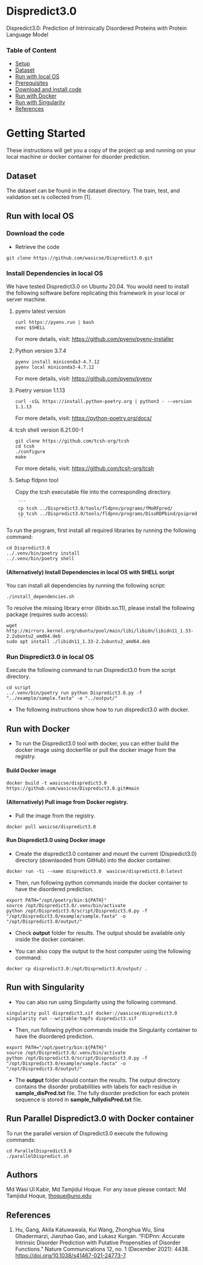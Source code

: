 # Dispredict3.0
Dispredict3.0: Prediction of Intrinsically Disordered Proteins with Protein
Language Model

### Table of Content

- [Setup](#getting-started)
- [Dataset](#Dataset)
- [Run with local OS](#Run-with-local-OS)
- [Prerequisites](#Prerequisites)
- [Download and install code](#download-the-code)
- [Run with Docker](#Run-with-Docker)
- [Run with Singularity](#Run-with-Singularity)
- [References](#References) 

# Getting Started
 

These instructions will get you a copy of the project up and running on your local machine or docker container for disorder prediction. 

 ## Dataset
The dataset can be found in the dataset directory. The train, test, and validation set is collected from [1].

## Run with local OS
### Download the code


- Retrieve the code

```
git clone https://github.com/wasicse/Dispredict3.0.git

```

### Install Dependencies in local OS

We have tested Dispredict3.0 on Ubuntu 20.04. You would need to install the following software before replicating this framework in your local or server machine. 

1. pyenv latest version
    ```
    curl https://pyenv.run | bash
    exec $SHELL
    ```
    For more details, visit: https://github.com/pyenv/pyenv-installer

1. Python version 3.7.4

    ```
    pyenv install miniconda3-4.7.12
    pyenv local miniconda3-4.7.12 
    ```

    For more details, visit: https://github.com/pyenv/pyenv

2. Poetry version 1.1.13

    ```
    curl -sSL https://install.python-poetry.org | python3 - --version 1.1.13
    ```
    For more details, visit: https://python-poetry.org/docs/

3. tcsh  shell version 6.21.00-1

    ```
    git clone https://github.com/tcsh-org/tcsh
    cd tcsh
    ./configure
    make
    ```
    For more details, visit: https://github.com/tcsh-org/tcsh
    

3. Setup fldpnn tool

    Copy the tcsh executable file into the corresponding directory.

        ```
        cp tcsh ../Dispredict3.0/tools/fldpnn/programs/fMoRFpred/
        cp tcsh ../Dispredict3.0/tools/fldpnn/programs/DisoRDPbind/psipred  
        ```


To run the program, first install all required libraries by running the following command:

```
cd Dispredict3.0
../.venv/bin/poetry install
../.venv/bin/poetry shell
```

#### (Alternatively) Install Dependencies in local OS with SHELL script

You can install all dependencies by running the following script:

```
./install_dependencies.sh
```

To resolve the missing library error (libidn.so.11), please install the following package (requires sudo access):
```
wget http://mirrors.kernel.org/ubuntu/pool/main/libi/libidn/libidn11_1.33-2.2ubuntu2_amd64.deb
sudo apt install ./libidn11_1.33-2.2ubuntu2_amd64.deb
```
### Run Dispredict3.0 in local OS

Execute the following command to run Dispredict3.0 from the script directory.

```
cd script
../.venv/bin/poetry run python Dispredict3.0.py -f "../example/sample.fasta" -o "../output/"
```

- The following instructions show how to run dispredict3.0 with docker.

## Run with Docker
- To run the Dispredict3.0 tool with docker, you can either build the docker image using dockerfile or pull the docker image from the registry.

#### Build Docker image 

```
docker build -t wasicse/dispredict3.0 https://github.com/wasicse/Dispredict3.0.git#main    
```
 #### (Alternatively) Pull image from Docker registry.

- Pull the image from the registry.
 ```
docker pull wasicse/dispredict3.0
```
#### Run Dispredict3.0 using Docker image
- Create the dispredict3.0 container and mount the current (Dispredict3.0) directory (downlaoded from GitHub) into the docker container.

```
docker run -ti --name dispredict3.0  wasicse/dispredict3.0:latest
```

- Then, run following python commands inside the docker container to have the disordered prediction.

```
export PATH="/opt/poetry/bin:${PATH}"
source /opt/Dispredict3.0/.venv/bin/activate
python /opt/Dispredict3.0/script/Dispredict3.0.py -f "/opt/Dispredict3.0/example/sample.fasta" -o "/opt/Dispredict3.0/output/"
```

- Check **output** folder for results. The output should be available only inside the docker container. 

- You can also copy the output to the host computer using the following command:

```
docker cp dispredict3.0:/opt/Dispredict3.0/output/ .
```
## Run with Singularity 

- You can also run using Singularity using the following command.

```
singularity pull dispredict3.sif docker://wasicse/dispredict3.0
singularity run --writable-tmpfs dispredict3.sif
```
- Then, run following python commands inside the Singularity container to have the disordered prediction.

```
export PATH="/opt/poetry/bin:${PATH}"
source /opt/Dispredict3.0/.venv/bin/activate
python /opt/Dispredict3.0/script/Dispredict3.0.py -f "/opt/Dispredict3.0/example/sample.fasta" -o "/opt/Dispredict3.0/output/"
```

- The **output** folder should contain the results. The output directory contains the disorder probabilities with labels for each residue in **sample_disPred.txt** file. The fully disorder prediction for each protein sequence is stored in **sample_fullydisPred.txt** file.

## Run Parallel Dispredict3.0 with Docker container

To run the parallel version of Dispredict3.0 execute the following commands:

```
cd ParallelDispredict3.0
./parallelDispredict.sh

```

## Authors

Md Wasi Ul Kabir, Md Tamjidul Hoque. For any issue please contact: Md Tamjidul Hoque, thoque@uno.edu 

## References

1. Hu, Gang, Akila Katuwawala, Kui Wang, Zhonghua Wu, Sina Ghadermarzi, Jianzhao Gao, and Lukasz Kurgan. “FlDPnn: Accurate Intrinsic Disorder Prediction with Putative Propensities of Disorder Functions.” Nature Communications 12, no. 1 (December 2021): 4438. https://doi.org/10.1038/s41467-021-24773-7.




